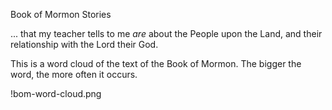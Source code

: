 
Book of Mormon Stories

... that my teacher tells to me *are* about the People upon the Land, and their relationship with the Lord their God.

This is a word cloud of the text of the Book of Mormon. The bigger the word, the more often it occurs.

!bom-word-cloud.png

